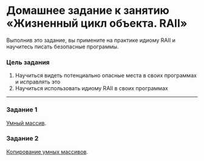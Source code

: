 # Домашнее задание к занятию «Жизненный цикл объекта. RAII»

Выполнив это задание, вы примените на практике идиому RAII и научитесь писать безопасные программы.

### Цель задания 

1. Научиться видеть потенциально опасные места в своих программах и исправлять это
2. Научиться использовать идиому RAII в своих программах


------

### Задание 1

[Умный массив](01).

### Задание 2

[Копирование умных массивов](02).






